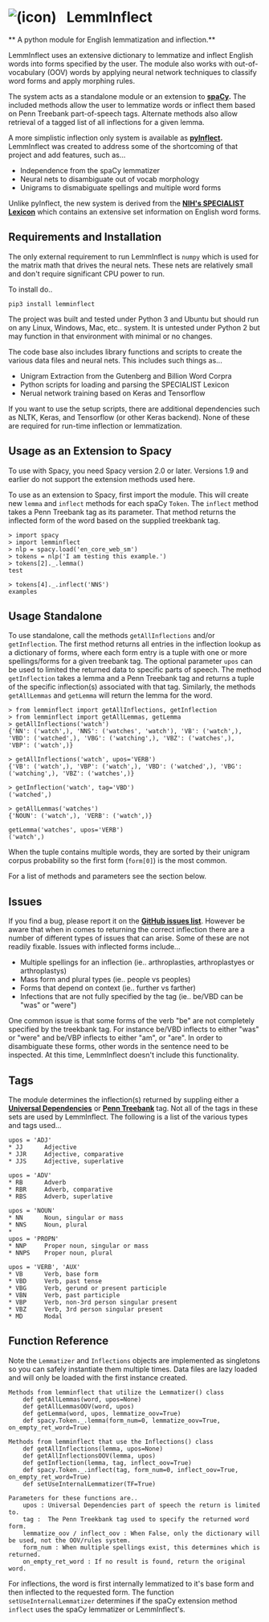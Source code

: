 # ![(icon)](https://github.com/bjascob/LemmInflect/blob/master/docs/images/icons8-citrus-80.png) &nbsp; LemmInflect

** A python module for English lemmatization and inflection.**

LemmInflect uses an extensive dictionary to lemmatize and inflect English words into forms specified by the user.  The module also works with out-of-vocabulary (OOV) words by applying neural network techniques to classify word forms and apply morphing rules.

The system acts as a standalone module or an extension to **[spaCy](https://spacy.io/).** The included methods allow the user to lemmatize words or inflect them based on Penn Treebank part-of-speech tags.  Alternate methods also allow retrieval of a tagged list of all inflections for a given lemma.

A more simplistic inflection only system is available as **[pyInflect](https://github.com/bjascob/pyInflect).**  LemmInflect was created to address some of the shortcoming of that project and add features, such as...

* Independence from the spaCy lemmatizer
* Neural nets to disambiguate out of vocab morphology
* Unigrams to dismabiguate spellings and multiple word forms

Unlike pyInflect, the new system is derived from the **[NIH's SPECIALIST Lexicon](https://lsg3.nlm.nih.gov/LexSysGroup/Projects/lexicon/current/web/index.html)** which contains an extensive set information on English word forms.



## Requirements and Installation
The only external requirement to run LemmInflect is `numpy` which is used for the matrix math that drives the neural nets.  These nets are relatively small and don't require significant CPU power to run.

To install do..

`pip3 install lemminflect`

The project was built and tested under Python 3 and Ubuntu but should run on any Linux, Windows, Mac, etc.. system.  It is untested under Python 2 but may function in that environment with minimal or no changes.

The code base also includes library functions and scripts to create the various data files and neural nets.  This includes such things as...
* Unigram Extraction from the Gutenberg and Billion Word Corpra
* Python scripts for loading and parsing the SPECIALIST Lexicon
* Nerual network training based on Keras and Tensorflow

If you want to use the setup scripts, there are additional dependencies such as NLTK, Keras, and Tensorflow (or other Keras backend).  None of these are required for run-time inflection or lemmatization.


## Usage as an Extension to Spacy
To use with Spacy, you need Spacy version 2.0 or later.  Versions 1.9 and earlier do not support the extension methods used here.

To use as an extension to Spacy, first import the module.  This will create new `lemma` and `inflect` methods for each spaCy `Token`.  The `inflect` method takes a Penn Treebank tag as its parameter.  That method returns the inflected form of the word based on the supplied treekbank tag.
```
> import spacy
> import lemminflect
> nlp = spacy.load('en_core_web_sm')
> tokens = nlp('I am testing this example.')
> tokens[2]._.lemma()
test

> tokens[4]._.inflect('NNS')
examples
```

## Usage Standalone
To use standalone, call the methods `getAllInflections` and/or  `getInflection`.  The first method returns all entries in the inflection lookup as a dictionary of forms, where each form entry is a tuple with one or more spellings/forms for a given treebank tag.  The optional parameter `upos` can be used to limited the returned data to specific parts of speech.  The method `getInflection` takes a lemma and a Penn Treebank tag and returns a tuple of the specific inflection(s) associated with that tag.  Similarly, the methods `getAllLemmas` and `getLemma` will return the lemma for the word.
```
> from lemminflect import getAllInflections, getInflection
> from lemminflect import getAllLemmas, getLemma
> getAllInflections('watch')
{'NN': ('watch',), 'NNS': ('watches', 'watch'), 'VB': ('watch',), 'VBD': ('watched',), 'VBG': ('watching',), 'VBZ': ('watches',),  'VBP': ('watch',)}

> getAllInflections('watch', upos='VERB')
{'VB': ('watch',), 'VBP': ('watch',), 'VBD': ('watched',), 'VBG': ('watching',), 'VBZ': ('watches',)}

> getInflection('watch', tag='VBD')
('watched',)

> getAllLemmas('watches')
{'NOUN': ('watch',), 'VERB': ('watch',)}

getLemma('watches', upos='VERB')
('watch',)
```
When the tuple contains multiple words, they are sorted by their unigram corpus probability so the first form (`form[0]`) is the most common.

For a list of methods and parameters see the section below.

## Issues
If you find a bug, please report it on the **[GitHub issues list](https://github.com/bjascob/LemmInflect/issues)**.  However be aware that when in comes to returning the correct inflection there are a number of different types of issues that can arise.  Some of these are not  readily fixable.  Issues with inflected forms include...
* Multiple spellings for an inflection (ie.. arthroplasties, arthroplastyes or arthroplastys)
* Mass form and plural types (ie.. people vs peoples)
* Forms that depend on context (ie.. further vs farther)
* Infections that are not fully specified by the tag (ie.. be/VBD can be "was" or "were")

One common issue is that some forms of the verb "be" are not completely specified by the treekbank tag.  For instance be/VBD inflects to either "was" or "were" and be/VBP inflects to either "am", or "are".  In order to disambiguate these forms, other words in the sentence need to be inspected.  At this time, LemmInflect doesn't include this functionality.


## Tags
The module determines the inflection(s) returned by suppling either a **[Universal Dependencies](https://universaldependencies.org/u/pos/)** or **[Penn Treebank](https://www.ling.upenn.edu/courses/Fall_2003/ling001/penn_treebank_pos.html)** tag.  Not all of the tags in these sets are used by LemmInflect.  The following is a list of the various types and tags used...

    upos = 'ADJ'
    * JJ      Adjective
    * JJR     Adjective, comparative
    * JJS     Adjective, superlative

    upos = 'ADV'
    * RB      Adverb
    * RBR     Adverb, comparative
    * RBS     Adverb, superlative

    upos = 'NOUN'
    * NN      Noun, singular or mass
    * NNS     Noun, plural
    *
    upos = 'PROPN'
    * NNP     Proper noun, singular or mass
    * NNPS    Proper noun, plural

    upos = 'VERB', 'AUX'
    * VB      Verb, base form
    * VBD     Verb, past tense
    * VBG     Verb, gerund or present participle
    * VBN     Verb, past participle
    * VBP     Verb, non-3rd person singular present
    * VBZ     Verb, 3rd person singular present
    * MD      Modal

## Function Reference
Note the `Lemmatizer` and `Inflections` objects are implemented as singletons so you can safely instantiate them multiple times.  Data files are lazy loaded and will only be loaded with the first instance created.
```
Methods from lemminflect that utilize the Lemmatizer() class
    def getAllLemmas(word, upos=None)
    def getAllLemmasOOV(word, upos)
    def getLemma(word, upos, lemmatize_oov=True)
    def spacy.Token._.lemma(form_num=0, lemmatize_oov=True, on_empty_ret_word=True)

Methods from lemminflect that use the Inflections() class
    def getAllInflections(lemma, upos=None)
    def getAllInflectionsOOV(lemma, upos)
    def getInflection(lemma, tag, inflect_oov=True)
    def spacy.Token._.inflect(tag, form_num=0, inflect_oov=True, on_empty_ret_word=True)
    def setUseInternalLemmatizer(TF=True)

Parameters for these functions are..
    upos : Universal Dependencies part of speech the return is limited to.
    tag :  The Penn Treekbank tag used to specify the returned word form.
    lemmatize_oov / inflect_oov : When False, only the dictionary will be used, not the OOV/rules system.
    form_num : When multiple spellings exist, this determines which is returned.
    on_empty_ret_word : If no result is found, return the original word.
```
For inflections, the word is first internally lemmatized to it's base form and then inflected to the requested form.  The function `setUseInternalLemmatizer` determines if the spaCy extension method `inflect` uses the spaCy lemmatizer or LemmInflect's.
